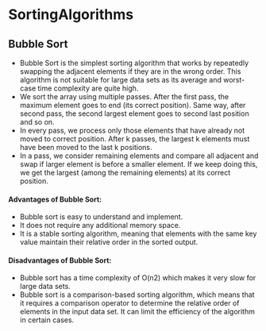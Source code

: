 # SortingAlgorithms
## Bubble Sort
* Bubble Sort is the simplest sorting algorithm that works by repeatedly swapping the adjacent elements if they are in the wrong order. This algorithm is not suitable for large data sets as its average and worst-case time complexity are quite high.
* We sort the array using multiple passes. After the first pass, the maximum element goes to end (its correct position). Same way, after second pass, the second largest element goes to second last position and so on.
* In every pass, we process only those elements that have already not moved to correct position. After k passes, the largest k elements must have been moved to the last k positions.
* In a pass, we consider remaining elements and compare all adjacent and swap if larger element is before a smaller element. If we keep doing this, we get the largest (among the remaining elements) at its correct position.
#### Advantages of Bubble Sort:
* Bubble sort is easy to understand and implement.
* It does not require any additional memory space.
* It is a stable sorting algorithm, meaning that elements with the same key value maintain their relative order in the sorted output.
#### Disadvantages of Bubble Sort:
* Bubble sort has a time complexity of O(n2) which makes it very slow for large data sets.
* Bubble sort is a comparison-based sorting algorithm, which means that it requires a comparison operator to determine the relative order of elements in the input data set. It can limit the efficiency of the algorithm in certain cases.

